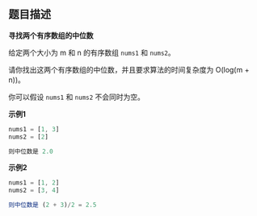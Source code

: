 ## 题目描述

**寻找两个有序数组的中位数**

给定两个大小为 m 和 n 的有序数组 `nums1` 和 `nums2`。

请你找出这两个有序数组的中位数，并且要求算法的时间复杂度为 O(log(m + n))。

你可以假设 `nums1` 和 `nums2` 不会同时为空。

**示例1**

```javascript
nums1 = [1, 3]
nums2 = [2]

则中位数是 2.0
```



**示例2**

```javascript
nums1 = [1, 2]
nums2 = [3, 4]

则中位数是 (2 + 3)/2 = 2.5
```



